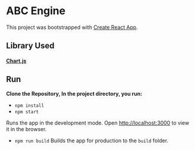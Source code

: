 # ABC Engine

This project was bootstrapped with [Create React App](https://github.com/facebook/create-react-app).

## Library Used
#### [Chart.js](https://www.chartjs.org/)

## Run
**Clone the Repository, In the project directory, you  run:**
- `npm install`
- `npm start`

Runs the app in the development mode.
Open [http://localhost:3000](http://localhost:3000) to view it in the browser.

- `npm run build`
Builds the app for production to the `build` folder.
